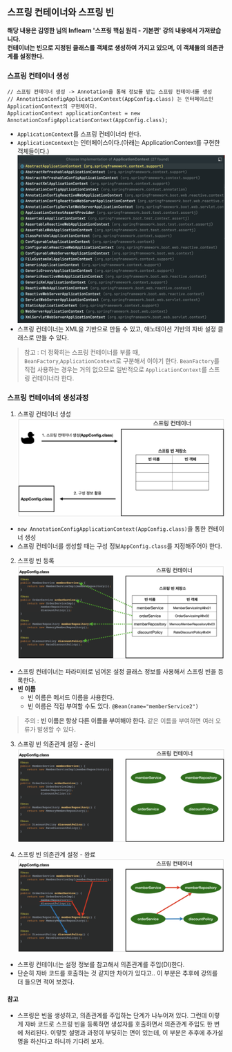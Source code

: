 ## 스프링 컨테이너와 스프링 빈
**해당 내용은 김영한 님의 Inflearn '스프링 핵심 원리 - 기본편' 강의 내용에서 가져왔습니다.**   
**컨테이너는 빈으로 지정된 클래스를 객체로 생성하여 가지고 있으며, 이 객체들의 의존관계를 설정한다.**

### 스프링 컨테이너 생성
```
// 스프링 컨테이너 생성 -> Annotation을 통해 정보를 받는 스프링 컨테이너를 생성
// AnnotationConfigApplicationContext(AppConfig.class) 는 인터페이스인 ApplicationContext의 구현체이다.
ApplicationContext applicationContext = new AnnotationConfigApplicationContext(AppConfig.class);
```
- `ApplicationContext`를 스프링 컨테이너라 한다.
- `ApplicationContext`는 인터페이스이다.(아래는 ApplicationContext를 구현한 객체들이다.)  
![ApplicationContextImpl](images/ApplicationContextImpl.png)  
- 스프링 컨테이너는 XML을 기반으로 만들 수 있고, 애노테이션 기반의 자바 설정 클래스로 만들 수 있다.
> 참고 : 더 정확히는 스프링 컨테이너를 부를 때, `BeanFactory`,`ApplicationContext`로 구분해서 이야기 한다. `BeanFactory`를 직접 사용하는 경우는 거의 없으므로 일반적으로 `ApplicationContext`를 스프링 컨테이너라 한다.

### 스프링 컨테이너의 생성과정
1. 스프링 컨테이너 생성  
![컨테이너생성1](images/컨테이너생성1.png)  
- `new AnnotationConfigApplicationContext(AppConfig.class)`을 통한 컨테이너 생성
- 스프링 컨테이너를 생성할 때는 구성 정보`AppConfig.class`를 지정해주어야 한다. 
  
2. 스프링 빈 등록  
![컨테이너생성2](images/컨테이너생성2.png)  
- 스프링 컨테이너는 파라미터로 넘어온 설정 클래스 정보를 사용해서 스프링 빈을 등록한다.
- **빈 이름**
    - 빈 이름은 메서드 이름을 사용한다.
    - 빈 이름은 직접 부여할 수도 있다. `@Bean(name="memberService2")`
> 주의 : **빈 이름은 항상 다른 이름을 부여해야 한다.** 같은 이름을 부여하면 여러 오류가 발생할 수 있다.
  
3. 스프링 빈 의존관계 설정 - 준비  
![컨테이너생성3](images/컨테이너생성3.png)  
  
4. 스프링 빈 의존관계 설정 - 완료
![컨테이너생성4](images/컨테이너생성4.png)  
- 스프링 컨테이너는 설정 정보를 참고해서 의존관계를 주입(DI)한다.
- 단순히 자바 코드를 호출하는 것 같지만 차이가 있다고.. 이 부분은 추후에 강의를 더 들으면 적어 보겠다.
  
#### 참고
- 스프링은 빈을 생성하고, 의존관계를 주입하는 단계가 나누어져 있다. 그런데 이렇게 자바 코드로 스프링 빈을 등록하면 생성자를 호출하면서 의존관계 주입도 한 번에 처리된다. 이렇듯 설명과 과정이 부딪히는 면이 있는데, 이 부분은 추후에 추가설명을 하신다고 하니까 기다려 보자.





